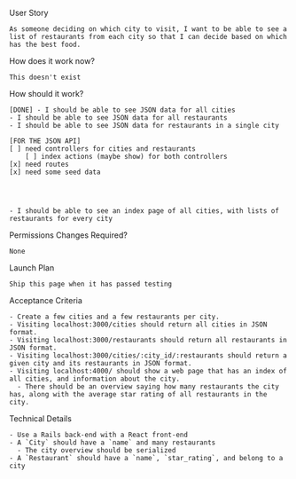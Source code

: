 User Story

    As someone deciding on which city to visit, I want to be able to see a list of restaurants from each city so that I can decide based on which has the best food.

How does it work now?

    This doesn't exist


How should it work?

    [DONE] - I should be able to see JSON data for all cities
    - I should be able to see JSON data for all restaurants
    - I should be able to see JSON data for restaurants in a single city

    [FOR THE JSON API]
    [ ] need controllers for cities and restaurants
        [ ] index actions (maybe show) for both controllers
    [x] need routes
    [x] need some seed data




    - I should be able to see an index page of all cities, with lists of restaurants for every city


Permissions Changes Required?

    None


Launch Plan

    Ship this page when it has passed testing


Acceptance Criteria

    - Create a few cities and a few restaurants per city.
    - Visiting localhost:3000/cities should return all cities in JSON format.
    - Visiting localhost:3000/restaurants should return all restaurants in JSON format.
    - Visiting localhost:3000/cities/:city_id/:restaurants should return a given city and its restaurants in JSON format.
    - Visiting localhost:4000/ should show a web page that has an index of all cities, and information about the city.
      - There should be an overview saying how many restaurants the city has, along with the average star rating of all restaurants in the city.


Technical Details

    - Use a Rails back-end with a React front-end
    - A `City` should have a `name` and many restaurants
      - The city overview should be serialized
    - A `Restaurant` should have a `name`, `star_rating`, and belong to a city
